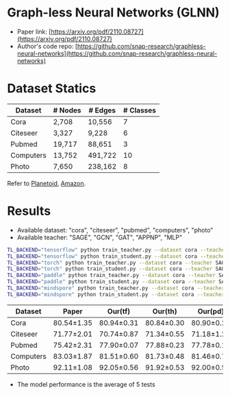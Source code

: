 # Graph-less Neural Networks (GLNN)

- Paper link: [https://arxiv.org/pdf/2110.08727](https://arxiv.org/pdf/2110.08727)
- Author's code repo: [https://github.com/snap-research/graphless-neural-networks](https://github.com/snap-research/graphless-neural-networks)

# Dataset Statics
| Dataset  | # Nodes | # Edges | # Classes |
| -------- | ------- | ------- | --------- |
| Cora     | 2,708   | 10,556  | 7         |
| Citeseer | 3,327   | 9,228   | 6         |
| Pubmed   | 19,717  | 88,651  | 3         |
| Computers| 13,752  | 491,722 | 10        |
| Photo    | 7,650   | 238,162 | 8         |

Refer to [Planetoid](https://gammagl.readthedocs.io/en/latest/api/gammagl.datasets.html#gammagl.datasets.Planetoid), [Amazon](https://gammagl.readthedocs.io/en/latest/generated/gammagl.datasets.Amazon.html#gammagl.datasets.Amazon).

# Results

- Available dataset: "cora", "citeseer", "pubmed", "computers", "photo"
- Available teacher: "SAGE", "GCN", "GAT", "APPNP", "MLP"

```bash
TL_BACKEND="tensorflow" python train_teacher.py --dataset cora --teacher SAGE
TL_BACKEND="tensorflow" python train_student.py --dataset cora --teacher SAGE
TL_BACKEND="torch" python train_teacher.py --dataset cora --teacher SAGE
TL_BACKEND="torch" python train_student.py --dataset cora --teacher SAGE
TL_BACKEND="paddle" python train_teacher.py --dataset cora --teacher SAGE
TL_BACKEND="paddle" python train_student.py --dataset cora --teacher SAGE
TL_BACKEND="mindspore" python train_teacher.py --dataset cora --teacher SAGE
TL_BACKEND="mindspore" python train_student.py --dataset cora --teacher SAGE
```

| Dataset   | Paper      | Our(tf)    | Our(th)    | Our(pd)    | Our(ms)    |
| --------- | ---------- | ---------- | ---------- | ---------- | ---------- |
| Cora      | 80.54±1.35 | 80.94±0.31 | 80.84±0.30 | 80.90±0.21 | 81.04±0.30 |
| Citeseer  | 71.77±2.01 | 70.74±0.87 | 71.34±0.55 | 71.18±1.20 | 70.58±1.14 |
| Pubmed    | 75.42±2.31 | 77.90±0.07 | 77.88±0.23 | 77.78±0.19 | 77.78±0.13 |
| Computers | 83.03±1.87 | 81.51±0.60 | 81.73±0.48 | 81.46±0.72 | 81.24±1.27 |
| Photo     | 92.11±1.08 | 92.05±0.56 | 91.92±0.53 | 92.00±0.55 | 91.77±0.91 |

- The model performance is the average of 5 tests